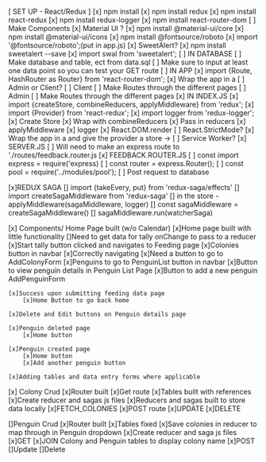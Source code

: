 [ SET UP - React/Redux ]
    [x] npm install
    [x] npm install redux 
    [x] npm install react-redux
    [x] npm install redux-logger
    [x] npm install react-router-dom
    [ ] Make Components
    [x] Material UI ?
        [x] npm install @material-ui/core
        [x] npm install @material-ui/icons
        [x] npm install @fontsource/roboto
            [x] import '@fontsource/roboto';(put in app.js)
    [x] SweetAlert?
        [x] npm install sweetalert --save
        [x] import swal from 'sweetalert';
    [ ] IN DATABASE
        [ ] Make database and table, ect from data.sql
        [ ] Make sure to input at least one data point so you can test your GET route
    [ ] IN APP
        [x] import {Route, HashRouter as Router} from 'react-router-dom';
        [x] Wrap the app in a <Router>
        [ ] Admin or Client?
            [ ] Client
                [ ] Make Routes through the different pages
            [ ] Admin
                [ ] Make Routes through the different pages
    [x] IN INDEX.JS 
        [x] import {createStore, combineReducers, applyMiddleware} from 'redux';
        [x] import {Provider} from 'react-redux';
        [x] import logger from 'redux-logger';
        [x] Create Store
            [x] Wrap with combineReducers
                [x] Pass in reducers
            [x] applyMiddleware
                [x] logger
        [x] React.DOM.render
            [  ] React.StrictMode?
            [x] Wrap the app in a <Provider> and give the provider a store -> <Provider store={store}>
            [  ] Service Worker?
    [x] SERVER.JS
        [  ] Will need to make an express route to './routes/feedback.router.js
    [x] FEEDBACK.ROUTER.JS
        [  ] const import express = require('express)
        [  ] const router = express.Router();
        [  ] const pool = require('../modules/pool');
        [  ] Post request to database
 
[x]REDUX SAGA
   [] import {takeEvery, put} from 'redux-saga/effects'
   [] import createSagaMiddleware from 'redux-saga'
      [] in the store - applyMiddleware(sagaMiddleware, logger)
   [] const sagaMiddleware = createSagaMiddleware()
   [] sagaMiddleware.run(watcherSaga)


  [x] Components/ Home Page built (w/o Calendar)
    [x]Home page  built with little functionality
        []Need to get data for tally onChange to pass to a reducer
    [x]Start tally button clicked and navigates to Feeding page
    [x]Colonies button in navbar
        [x]Correctly navigating
        [x]Need a button to go to AddColonyForm
    [x]Penguins to go to PenguinList button in navbar
        [x]Button to view penguin details in Penguin List Page
        [x]Button to add a new penguin AddPenguinForm

    [x]Success upon submitting feeding data page
        [x]Home Button to go back home

    [x]Delete and Edit buttons on Penguin details page

    [x]Penguin deleted page 
        [x]Home button

    [x]Penguin created page
        [x]Home button
        [x]Add another penguin button

    [x]Adding tables and data entry forms where applicable

[x] Colony Crud
    [x]Router built
    [x]Get route
    [x]Tables built with references
    [x]Create reducer and sagas js files
    [x]Reducers and sagas built to store data locally
    [x]FETCH_COLONIES
    [x]POST route
    [x]UPDATE
    [x]DELETE

[]Penguin Crud
    [x]Router built
    [x]Tables fixed
    [x]Save colonies in reducer to map through in Penguin dropdown
    [x]Create reducer and saga js files
    [x]GET
        [x]JOIN Colony and Penguin tables to display colony name
    [x]POST
    []Update
    []Delete


